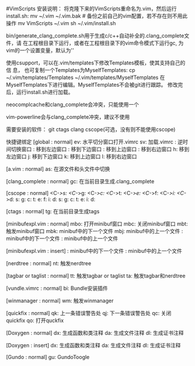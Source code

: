 #VimScripts
安装说明：
将克隆下来的VimScripts重命名为.vim，然后运行install.sh: 
	mv ~/.vim ~/.vim.bak # 备份之前自己的vim配置，若不存在则不用此操作
	mv VimScripts ~/.vim
	sh ~/.vim/install.sh

bin/generate_clang_complete.sh用于生成c/c++自动补全的.clang_complete文件，请
在工程根目录下运行，或者在工程根目录下的vim命令模式下运行<leader>gc,<leader>
为vim的一个设置变量，默认为'\'

使用csupport，可以在.vim/templates下修改Templates模板，使其支持自己的信 息，
也可复制一个Templates为MyselfTemplates:
	cp ~/.vim/templates/Templates ~/.vim/templates/MyselfTemplates
在MyselfTemplates下进行编辑。MyselfTemplates不会被git进行跟踪。
修改完后，运行install.sh进行加载。

neocomplcache和clang_complete会冲突，只能使用一个

vim-powerline会与clang_complete冲突，建议不使用

需要安装的软件：
git
ctags
clang
cscope(可选，没有则不能使用cscope)


快捷键绑定
[global : normal]
<leader>ev: 	水平切分窗口打开.vimrc
<leader>sv: 	加载.vimrc
<F12>: 			逆时间切换窗口
<c-left>: 		移到左边窗口
<c-down>: 		移到下边窗口
<c-up>: 		移到上边窗口
<c-right>: 		移到右边窗口
<leader>h: 		移到左边窗口
<leader>j: 		移到下边窗口
<leader>k: 		移到上边窗口
<leader>l: 		移到右边窗口

[a.vim : normal]
<leader>as: 	在源文件和头文件中切换

[clang_complete : normal]
<leader>gc: 	在当前目录生成.clang_complete

[cscope : normal]
<C-_>s:
<C-_>g:
<C-_>c:
<C-_>t:
<C-_>e:
<C-_>f:
<C-_>i:
<C-_>d:
<C-Space>s:
<C-Space>g:
<C-Space>c:
<C-Space>t:
<C-Space>e:
<C-Space>f:
<C-Space>i:
<C-Space>d:
<C-Space><C-Space>s:
<C-Space><C-Space>g:
<C-Space><C-Space>c:
<C-Space><C-Space>t:
<C-Space><C-Space>e:
<C-Space><C-Space>i:
<C-Space><C-Space>d:

[ctags : normal]
<leader>tg: 	在当前目录生成tags

[minibufexpl.vim : normal]
<leader>mbo: 	打开minibuf窗口
<leader>mbc: 	关闭minibuf窗口
<leader>mbt: 	触发minibuf窗口
<leader>mbk: 	minibuf中的下一个文件
<leader>mbj: 	minibuf中的上一个文件
<c-l>: 			minibuf中的下一个文件
<c-h>: 			minibuf中的上一个文件

[minibufexpl.vim : insert]
<c-l>: 			minibuf中的下一个文件
<c-h>: 			minibuf中的上一个文件

[nerdtree : normal]
<leader>nt: 	触发nerdtree

[tagbar or taglist : normal]
<leader>tt: 	触发tagbar or taglist
<leader>ta: 	触发tagbar和nerdtree

[vundle.vimrc : normal]
<leader>bi: 	Bundle安装插件

[winmanager : normal]
<leader>wm: 	触发winmanager

[quickfix : normal]
<leader>qk:		上一条错误警告处
<leader>qj: 	下一条错误警告处
<leader>qc:		关闭quickfix
<leader>qo:		打开quckfix

[Doxygen : normal]
<leader>dx: 	生成函数和类注释
<leader>da: 	生成文件注释
<leader>dl: 	生成证书注释

[Doxygen : insert]
<leader>dx: 	生成函数和类注释
<leader>da: 	生成文件注释
<leader>dl: 	生成证书注释

[Gundo : normal]
<leader>gu: 	GundoToogle
